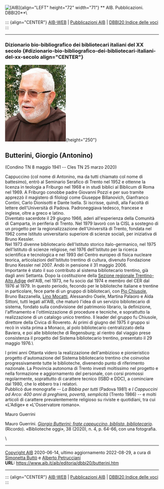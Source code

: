 ![\[AIB\]](/aib/wi/aibv72.gif){align="LEFT" height="72" width="71"}
** AIB. Pubblicazioni. DBBI20**\

::: {align="CENTER"}
[AIB-WEB](/) \| [Pubblicazioni AIB](/pubblicazioni/) \| [DBBI20 Indice
delle voci](dbbi20.htm)
:::

------------------------------------------------------------------------

### Dizionario bio-bibliografico dei bibliotecari italiani del XX secolo {#dizionario-bio-bibliografico-dei-bibliotecari-italiani-del-xx-secolo align="CENTER"}

![\[Ritratto\]](butterini.jpg){height="250"}

## Butterini, Giorgio (Antonino)

(Condino TN 8 maggio 1941 -- Cles TN 25 marzo 2020)

Cappuccino (col nome di Antonino, ma da tutti chiamato col nome di
battesimo), entrò al Seminario Serafico di Trento nel 1952 e ottenne la
licenza in teologia a Friburgo nel 1968 e in studi biblici al Biblicum
di Roma nel 1969. A Friburgo conobbe padre Giovanni Pozzi e per suo
tramite apprezzò il magistero di filologi come Giuseppe Billanovich,
Gianfranco Contini, Carlo Dionisotti e Dante Isella. Si iscrisse,
quindi, alla Facoltà di lettere dell\'Università di Padova.
Padroneggiava tedesco, francese e inglese, oltre a greco e latino.\
Diventato sacerdote il 29 giugno 1966, aderì all\'esperienza della
Comunità di Camparta, in periferia di Trento. Nel 1979 lavorò con la
CISL a sostegno di un progetto per la regionalizzazione dell\'Università
di Trento, fondata nel 1962 come Istituto universitario superiore di
scienze sociali, per iniziativa di Bruno Kessler.\
Nel 1973 divenne bibliotecario dell\'Istituto storico italo-germanico,
nel 1975 dell\'Istituto di scienze religiose, nel 1976 dell\'Istituto
per la ricerca scientifica e tecnologica e nel 1993 del Centro europeo
di fisica nucleare teorica, articolazioni dell\'Istituto trentino di
cultura, divenuto Fondazione Bruno Kessler nel 2007. Andò in pensione il
31 maggio 2006.\
Importante è stato il suo contributo al sistema bibliotecario trentino,
già dagli anni Settanta. Dopo la costituzione della [Sezione regionale
Trentino-Alto Adige](/aib/stor/sezioni/taa.htm) dell\'AIB, nel 1973, ne
fu socio dal 1974 e membro del CER dal 1976 al 1979. In questo periodo,
fecondo per le biblioteche italiane e trentine in particolare, fece
parte di un gruppo di bibliotecari, con [Pio Chiusole](chiusole.htm),
Bruno Bazzanella, [Lino Mocatti](mocatti.htm), Alessandro Osele, Martina
Palaoro e Alda Sittoni, tutti legati all\'AIB, che maturò l\'idea di un
servizio bibliotecario di sistema, fondato sulla condivisione del
patrimonio librario, la definizione, l\'affinamento e l\'ottimizzazione
di procedure e tecniche, e soprattutto la realizzazione di un catalogo
unico trentino. Il leader del gruppo fu Chiusole, direttore della Civica
di Rovereto. Ai primi di giugno del 1975 il gruppo si recò in visita
prima a Monaco, al polo bibliotecario centralizzato della Baviera, e poi
alle biblioteche di Regensburg; al rientro dal viaggio prese consistenza
il progetto del Sistema bibliotecario trentino, presentato il 29 maggio
1976.\

I primi anni Ottanta videro la realizzazione dell\'ambizioso e
pionieristico progetto d\'automazione del Sistema bibliotecario trentino
che coinvolse progressivamente tutte le biblioteche, divenendo punto di
riferimento nazionale. La Provincia autonoma di Trento investì
moltissimo nel progetto e nella formazione e aggiornamento del
personale, con corsi promossi regolarmente, soprattutto di carattere
tecnico (ISBD e DDC), a cominciare dal 1980, che lo ebbero tra i
relatori.\
Pubblicò due monografie -- *La Bibbia per tutti* (Padova 1981) e *I
Cappuccini ad Arco: 400 anni di preghiera, povertà, semplicità* (Trento
1986) -- e molti articoli di carattere prevalentemente religioso su
riviste e quotidiani, tra cui «L\'Adige» e «L\'Osservatore romano».

Mauro Guerrini

Mauro Guerrini. *[Giorgio Butterini: frate cappuccino, biblista,
bibliotecario](http://www.bibliotecheoggi.it/rivista/article/view/1101/1163)*.
(Ricordo). «Biblioteche oggi», 38 (2020), n. 4, p. 64-66, con una
fotografia.

\

------------------------------------------------------------------------

[Copyright AIB](/su-questo-sito/dichiarazione-di-copyright-aib-web/)
2020-06-14, ultimo aggiornamento 2022-08-29, a cura di [Simonetta
Buttò](/aib/redazione3.htm) e [Alberto
Petrucciani](/su-questo-sito/redazione-aib-web/)\
**URL:** https://www.aib.it/aib/editoria/dbbi20/butterini.htm

------------------------------------------------------------------------

::: {align="CENTER"}
[AIB-WEB](/) \| [Pubblicazioni AIB](/pubblicazioni/) \| [DBBI20 Indice
delle voci](dbbi20.htm)
:::
